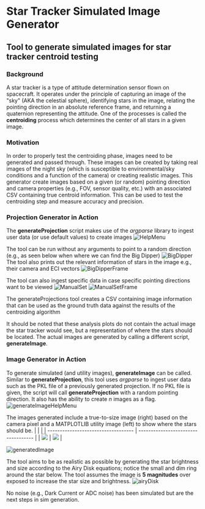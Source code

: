 # Star Tracker Simulated Image Generator
## Tool to generate simulated images for star tracker centroid testing

### Background
A star tracker is a type of attitude determination sensor flown on spacecraft. It operates under the principle of capturing an image of the "sky" (AKA the celestial sphere), identifying stars in the image, relating the pointing direction in an absolute reference frame, and returning a quaternion representing the attitude. One of the processes is called the **centroiding** process which determines the center of all stars in a given image.

### Motivation
In order to properly test the centroiding phase, images need to be generated and passed through. These images can be created by taking real images of the night sky (which is susceptible to environmental/sky conditions and a function of the camera) or creating realistic images. This generator create images based on a given (or random) pointing direction and camera properties (e.g., FOV, sensor quality, etc.) with an associated CSV containing true centroid information. This can be used to test the centroiding step and measure accuracy and precision.

### Projection Generator in Action
The **generateProjection** script makes use of the *argparse* library to ingest user data (or use default values) to create images
![HelpMenu](media/HelpMenu.png)


The tool can be run without any arguments to point to a random direction (e.g., as seen below when where we can find the Big Dipper)
![BigDipper](media/BigDipper.png)
The tool also prints out the relevant information of stars in the image e.g., their camera and ECI vectors
![BigDipperFrame](media/BigDipperDataFrame.png)

The tool can also ingest specific data in case specific pointing directions want to be viewed
![ManualSet](media/ManualSet.png)
![ManualSetFrame](media/ManualSetFrame.png)

The generateProjections tool creates a CSV containing image information that can be used as the ground truth data against the results of the centroiding algorithm

It should be noted that these analysis plots do not contain the actual image the star tracker would see, but a representation of where the stars should be located. The actual images are generated by calling a different script, **generateImage**.

### Image Generator in Action
To generate simulated (and utility images), **generateImage** can be called. Similar to **generateProjection**, this tool uses *argparse* to ingest user data such as the PKL file of a previously generated projection. If no PKL file is given, the script will call **generateProjection** with a random pointing direction. It also has the ability to create *n* images as a flag.
![generateImageHelpMenu](media/genImgHelp.png)

The images generated include a true-to-size image (right) based on the camera pixel and a MATPLOTLIB utility image (left) to show where the stars should be.
|                                     |                                     |
| ----------------------------------- | ----------------------------------- |
| ![](media/UTIL_-75.14933065298278_-77.92631917270793_11.490861906531109.png) | ![](media/SIM_-75.14933065298278_-77.92631917270793_11.490861906531109.png) |

![generatedImage](media/BigDipperImg.png)

The tool aims to be as realistic as possible by generating the star brightness and size according to the Airy Disk equations; notice the small and dim ring around the star below. The tool assumes the image is **5 magnitudes** over exposed to increase the star size and brightness.
![airyDisk](media/AiryDisk.png)

No noise (e.g., Dark Current or ADC noise) has been simulated but are the next steps in sim generation.
